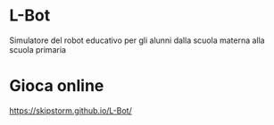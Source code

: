 # L-Bot
Simulatore del robot educativo per gli alunni dalla scuola materna alla scuola primaria


# Gioca online
https://skipstorm.github.io/L-Bot/
